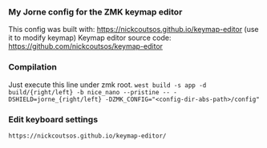 ### My Jorne config for the ZMK keymap editor

This config was built with: https://nickcoutsos.github.io/keymap-editor (use it to modify keymap)
Keymap editor source code: https://github.com/nickcoutsos/keymap-editor

### Compilation
Just execute this line under zmk root.
```west build -s app -d build/{right/left} -b nice_nano --pristine -- -DSHIELD=jorne_{right/left} -DZMK_CONFIG="<config-dir-abs-path>/config"```

### Edit keyboard settings
```https://nickcoutsos.github.io/keymap-editor/```

